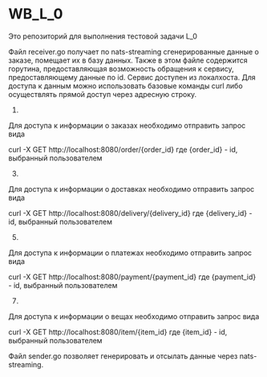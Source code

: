# WB_L_0
Это репозиторий для выполнения тестовой задачи L_0

Файл receiver.go получает по nats-streaming сгенерированные данные о заказе, помещает их в базу данных. Также в этом файле содержится горутина, предоставляющая возможность обращения к сервису, предоставляющему данные по id.
Сервис доступен из локалхоста.
Для доступа к данным можно использовать базовые команды curl либо осуществлять прямой доступ через адресную строку.

1.
Для доступа к информации о заказах необходимо отправить запрос вида
 
curl -X GET  http://localhost:8080/order/{order_id}
где {order_id} - id, выбранный пользователем

3.
Для доступа к информации о доставках необходимо отправить запрос вида

curl -X GET  http://localhost:8080/delivery/{delivery_id}
где {delivery_id} - id, выбранный пользователем

5.
Для доступа к информации о платежах необходимо отправить запрос вида

curl -X GET  http://localhost:8080/payment/{payment_id}
где {payment_id} - id, выбранный пользователем

7.
Для доступа к информации о вещах необходимо отправить запрос вида

curl -X GET  http://localhost:8080/item/{item_id}
где {item_id} - id, выбранный пользователем

Файл sender.go  позволяет генерировать и отсылать данные через nats-streaming.
